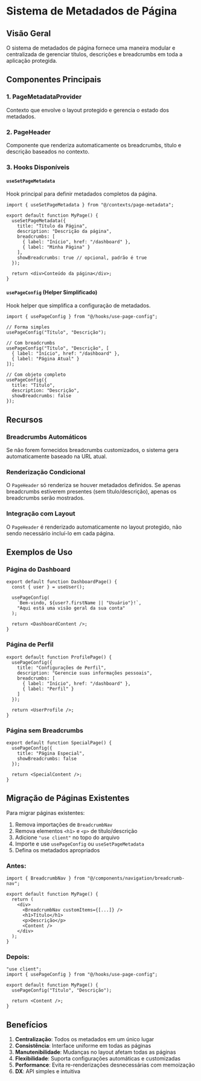 # Sistema de Metadados de Página

## Visão Geral

O sistema de metadados de página fornece uma maneira modular e centralizada de gerenciar títulos, descrições e breadcrumbs em toda a aplicação protegida.

## Componentes Principais

### 1. PageMetadataProvider
Contexto que envolve o layout protegido e gerencia o estado dos metadados.

### 2. PageHeader
Componente que renderiza automaticamente os breadcrumbs, título e descrição baseados no contexto.

### 3. Hooks Disponíveis

#### `useSetPageMetadata`
Hook principal para definir metadados completos da página.

```tsx
import { useSetPageMetadata } from "@/contexts/page-metadata";

export default function MyPage() {
  useSetPageMetadata({
    title: "Título da Página",
    description: "Descrição da página",
    breadcrumbs: [
      { label: "Início", href: "/dashboard" },
      { label: "Minha Página" }
    ],
    showBreadcrumbs: true // opcional, padrão é true
  });
  
  return <div>Conteúdo da página</div>;
}
```

#### `usePageConfig` (Helper Simplificado)
Hook helper que simplifica a configuração de metadados.

```tsx
import { usePageConfig } from "@/hooks/use-page-config";

// Forma simples
usePageConfig("Título", "Descrição");

// Com breadcrumbs
usePageConfig("Título", "Descrição", [
  { label: "Início", href: "/dashboard" },
  { label: "Página Atual" }
]);

// Com objeto completo
usePageConfig({
  title: "Título",
  description: "Descrição",
  showBreadcrumbs: false
});
```

## Recursos

### Breadcrumbs Automáticos
Se não forem fornecidos breadcrumbs customizados, o sistema gera automaticamente baseado na URL atual.

### Renderização Condicional
O `PageHeader` só renderiza se houver metadados definidos. Se apenas breadcrumbs estiverem presentes (sem título/descrição), apenas os breadcrumbs serão mostrados.

### Integração com Layout
O `PageHeader` é renderizado automaticamente no layout protegido, não sendo necessário incluí-lo em cada página.

## Exemplos de Uso

### Página do Dashboard
```tsx
export default function DashboardPage() {
  const { user } = useUser();
  
  usePageConfig(
    `Bem-vindo, ${user?.firstName || "Usuário"}!`,
    "Aqui está uma visão geral da sua conta"
  );
  
  return <DashboardContent />;
}
```

### Página de Perfil
```tsx
export default function ProfilePage() {
  usePageConfig({
    title: "Configurações de Perfil",
    description: "Gerencie suas informações pessoais",
    breadcrumbs: [
      { label: "Início", href: "/dashboard" },
      { label: "Perfil" }
    ]
  });
  
  return <UserProfile />;
}
```

### Página sem Breadcrumbs
```tsx
export default function SpecialPage() {
  usePageConfig({
    title: "Página Especial",
    showBreadcrumbs: false
  });
  
  return <SpecialContent />;
}
```

## Migração de Páginas Existentes

Para migrar páginas existentes:

1. Remova importações de `BreadcrumbNav`
2. Remova elementos `<h1>` e `<p>` de título/descrição
3. Adicione `"use client"` no topo do arquivo
4. Importe e use `usePageConfig` ou `useSetPageMetadata`
5. Defina os metadados apropriados

### Antes:
```tsx
import { BreadcrumbNav } from "@/components/navigation/breadcrumb-nav";

export default function MyPage() {
  return (
    <div>
      <BreadcrumbNav customItems={[...]} />
      <h1>Título</h1>
      <p>Descrição</p>
      <Content />
    </div>
  );
}
```

### Depois:
```tsx
"use client";
import { usePageConfig } from "@/hooks/use-page-config";

export default function MyPage() {
  usePageConfig("Título", "Descrição");
  
  return <Content />;
}
```

## Benefícios

1. **Centralização**: Todos os metadados em um único lugar
2. **Consistência**: Interface uniforme em todas as páginas
3. **Manutenibilidade**: Mudanças no layout afetam todas as páginas
4. **Flexibilidade**: Suporta configurações automáticas e customizadas
5. **Performance**: Evita re-renderizações desnecessárias com memoização
6. **DX**: API simples e intuitiva

